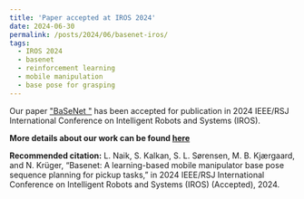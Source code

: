 ```yaml
---
title: 'Paper accepted at IROS 2024'
date: 2024-06-30
permalink: /posts/2024/06/basenet-iros/
tags:
  - IROS 2024 
  - basenet
  - reinforcement learning
  - mobile manipulation
  - base pose for grasping
---
```


Our paper ["BaSeNet "](/publication/2024-06-30-iros) has been accepted for publication in 2024 IEEE/RSJ International Conference on Intelligent Robots and Systems (IROS).


<b>More details about our work can be found [here](/basenet/)</b>

<b>Recommended citation:</b>
L. Naik, S. Kalkan, S. L. Sørensen, M. B. Kjærgaard, and N. Krüger, “Basenet: A learning-based mobile manipulator base pose sequence planning for pickup tasks,” in 2024 IEEE/RSJ International Conference on Intelligent Robots and Systems (IROS) (Accepted), 2024.

